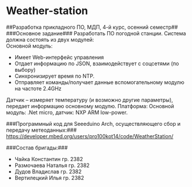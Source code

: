 # Weather-station
##Разработка прикладного ПО, МДП, 4-й курс, осенний семестр##
###Основное задание###
Разработать ПО погодной станции. Система должна состоять из двух модулей:</br>
Основной модуль:
*	Имеет Web-интерфейс управления
*	Отдает информацию по JSON, взаимодействует с соцсетями (по выбору)
*	Синхронизирует время по NTP.
*	Отправляет команды/получает данные вспомогательному модулю на частоте 2.4GHz</br>

Датчик – измеряет температуру (и возможно другие параметры), передает информацию основному модулю.
Платформа: Основной модуль: .Net micro, датчик: NXP ARM low-power.

###Программный код для Seeeduino Arch, осуществляющего сбор и передачу метеоданных:###
https://developer.mbed.org/users/pro100kot14/code/WeatherStation/

###Состав бригады:###
* Чайка Константин 		гр. 2382
* Размочаева Наталья 	гр. 2382
* Дудов Владислав 		гр. 2382
* Вертилецкий Илья 		гр. 2382
